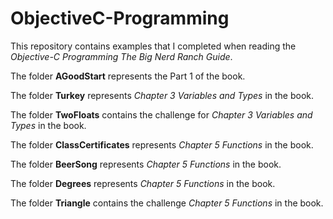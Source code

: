 ObjectiveC-Programming
======================

This repository contains examples that I completed when reading the _Objective-C Programming The Big Nerd Ranch Guide_.

The folder __AGoodStart__ represents the Part 1 of the book.

The folder __Turkey__ represents _Chapter 3 Variables and Types_ in the book.

The folder __TwoFloats__ contains the challenge for _Chapter 3 Variables and Types_ in the book.

The folder __ClassCertificates__ represents _Chapter 5 Functions_ in the book.

The folder __BeerSong__ represents _Chapter 5 Functions_ in the book.

The folder __Degrees__ represents _Chapter 5 Functions_ in the book.

The folder __Triangle__ contains the challenge _Chapter 5 Functions_ in the book.
